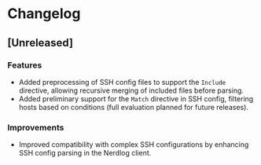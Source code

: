 # Changelog

## [Unreleased]

### Features
- Added preprocessing of SSH config files to support the `Include` directive, allowing recursive merging of included files before parsing.
- Added preliminary support for the `Match` directive in SSH config, filtering hosts based on conditions (full evaluation planned for future releases).

### Improvements
- Improved compatibility with complex SSH configurations by enhancing SSH config parsing in the Nerdlog client.
